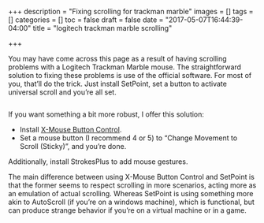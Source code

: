 +++
description = "Fixing scrolling for trackman marble"
images = []
tags = []
categories = []
toc = false
draft = false
date = "2017-05-07T16:44:39-04:00"
title = "logitech trackman marble scrolling"

+++

You may have come across this page as a result of having scrolling problems with a Logitech Trackman
Marble mouse. The straightforward solution to fixing these problems is use of the official software.
For most of you, that’ll do the trick. Just install SetPoint, set a button to activate universal
scroll and you’re all set.

<!--more-->

<img class="lazyload" data-sizes="auto" data-src="http://www.fewprojects.com/files/marblescroll/setpoint.jpg">

If you want something a bit more robust, I offer this solution:

- Install [X-Mouse Button Control](https://www.highrez.co.uk/downloads/xmousebuttoncontrol.htm).
- Set a mouse button (I recommend 4 or 5) to “Change Movement to Scroll (Sticky)”, and you’re done.

Additionally, install StrokesPlus to add mouse gestures.

The main difference between using X-Mouse Button Control and SetPoint is that the former
seems to respect scrolling in more scenarios, acting more as an emulation of actual
scrolling. Whereas SetPoint is using something more akin to AutoScroll (if you’re on a
windows machine), which is functional, but can produce strange behavior if you’re on a
virtual machine or in a game.

     
